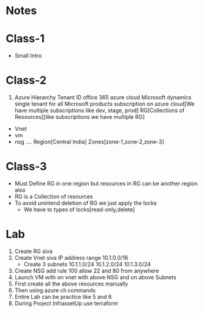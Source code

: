 # Notes
# Class-1
- Small Intro 
# Class-2
1. Azure Hierarchy
Tenant ID
office 365 azure cloud  Microsoft dynamics single tenant for all Microsoft products
subscription on azure cloud[We have multiple subscriptions like dev, stage, prod]
RG[Collections of Resources][like subscriptions we have multiple RG]
- Vnet
- vm
- nsg ....
Region[Central India]
Zones[zone-1,zone-2,zone-3]
# Class-3
- Must Define RG in one region but resources in RG can be another region also
- RG is a Collection of resources
- To avoid unintend deletion of RG we just apply the locks
  - We have to types of locks[read-only,delete]
# Lab
1. Create RG siva
2. Create Vnet siva IP address range 10.1.0.0/16
   - Create 3 subnets 10.1.1.0/24 10.1.2.0/24 10.1.3.0/24
3. Create NSG
   add rule 100 allow 22 and 80 from anywhere
4. Launch VM with on vnet with above NSG and on above Subnets
5. First create all the above resources manually
6. Then using azure cli commands
7. Entire Lab can be practice like 5 and 6
8. During Project InfrassetUp use terraform